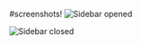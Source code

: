 
#screenshots!
![Sidebar opened](https://github.com/shridhartulshi/Sidebar/assets/153712771/058e9e10-93c1-4936-ab56-2df7135cb464)

![Sidebar closed](https://github.com/shridhartulshi/Sidebar/assets/153712771/b24ed40d-5bb7-4ed3-a8a6-dbc0d6645715)
